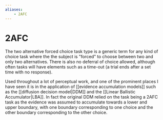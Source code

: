 ```yaml
---
aliases:
    - 2AFC
---
```


# 2AFC

The two alternative forced choice task type is a generic term for any kind of choice task where the the subject is "forced" to choose between two and only two alternatives. There is also no deferral of choice allowed, although often tasks will have elements such as a time-out (a trial ends after a set time with no response).

Used throughout a lot of perceptual work, and one of the prominent places I have seen it is in the application of [[evidence accumulation models]] such as the [[diffusion decision model|DDM]] and the [[Linear Ballistic Accumulator|LBA]]. In fact the original DDM relied on the task being a 2AFC task as the evidence was assumed to accumulate towards a lower and upper boundary, with one boundary corresponding to one choice and the other boundary corresponding to the other choice.
